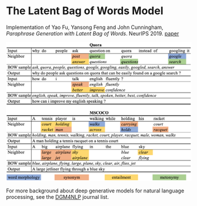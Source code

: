# The Latent Bag of Words Model 

Implementation of Yao Fu, Yansong Feng and John Cunningham, _Paraphrase Generation with Latent Bag of Words_. NeurIPS 2019. [paper](https://github.com/FranxYao/dgm_latent_bow/doc/latent_bow_camera_ready.pdf) 

<img src="etc/sample_sentences.png" alt="example"
	title="Example" width="800"  />

For more background about deep generative models for natural language processing, see the [DGM4NLP](https://github.com/FranxYao/Deep-Generative-Models-for-Natural-Language-Processing) journal list. 


